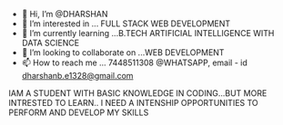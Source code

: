 - 👋 Hi, I’m @DHARSHAN
- 👀 I’m interested in ... FULL STACK WEB DEVELOPMENT
- 🌱 I’m currently learning ...B.TECH ARTIFICIAL INTELLIGENCE WITH DATA SCIENCE
- 💞️ I’m looking to collaborate on ...WEB DEVELOPMENT 
- 📫 How to reach me ... 7448511308 @WHATSAPP, email - id dharshanb.e1328@gmail.com

<!---
DHARSHAN  is a ✨ special ✨ repository 
You can click the Preview link to take a look at your changes.

--->IAM A STUDENT WITH BASIC KNOWLEDGE IN CODING...BUT MORE INTRESTED TO LEARN.. I NEED A INTENSHIP OPPORTUNITIES TO PERFORM AND DEVELOP MY SKILLS
